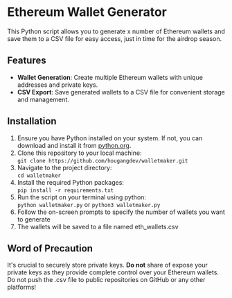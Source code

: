 # Ethereum Wallet Generator

This Python script allows you to generate x number of Ethereum wallets and save them to a CSV file for easy access, just in time for the airdrop season.

## Features

- **Wallet Generation**: Create multiple Ethereum wallets with unique addresses and private keys.
- **CSV Export**: Save generated wallets to a CSV file for convenient storage and management.

## Installation

1. Ensure you have Python installed on your system. If not, you can download and install it from [python.org](https://www.python.org/).
2. Clone this repository to your local machine: </br>
`git clone https://github.com/hougangdev/walletmaker.git`
3. Navigate to the project directory:</br>
`cd walletmaker`
4. Install the required Python packages:</br>
`pip install -r requirements.txt`
5. Run the script on your terminal using python:</br>
`python walletmaker.py` or `python3 walletmaker.py`</br>
6. Follow the on-screen prompts to specify the number of wallets you want to generate
7. The wallets will be saved to a file named eth_wallets.csv

## Word of Precaution
It's crucial to securely store private keys. **Do not** share of expose your private keys as they provide complete control over your Ethereum wallets. Do not push the .csv file to public repositories on GitHub or any other platforms!
